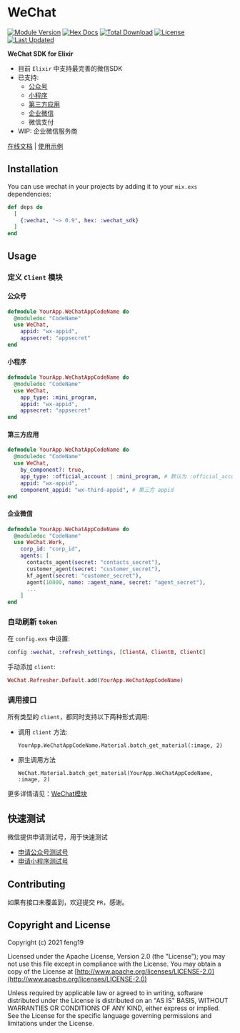 # WeChat

[![Module Version](https://img.shields.io/hexpm/v/wechat_sdk.svg)](https://hex.pm/packages/wechat_sdk)
[![Hex Docs](https://img.shields.io/badge/hex-docs-lightgreen.svg)](https://hexdocs.pm/wechat_sdk/)
[![Total Download](https://img.shields.io/hexpm/dt/wechat_sdk.svg)](https://hex.pm/packages/wechat_sdk)
[![License](https://img.shields.io/hexpm/l/wechat.svg)](https://github.com/feng19/wechat/blob/master/LICENSE)
[![Last Updated](https://img.shields.io/github/last-commit/feng19/wechat.svg)](https://github.com/feng19/wechat/commits/master)

**WeChat SDK for Elixir**

- 目前 `Elixir` 中支持最完善的微信SDK
- 已支持: 
  - [公众号](#公众号)
  - [小程序](#小程序)
  - [第三方应用](#第三方应用)
  - [企业微信](#企业微信)
  - 微信支付
- WIP: 企业微信服务商

[在线文档](https://hex.pm/packages/wechat_sdk) | 
[使用示例](https://github.com/feng19/wechat_demo)

## Installation

You can use wechat in your projects by adding it to your `mix.exs` dependencies:

```elixir
def deps do
  [
    {:wechat, "~> 0.9", hex: :wechat_sdk}
  ]
end
```

## Usage

### 定义 `Client` 模块

#### 公众号

```elixir
defmodule YourApp.WeChatAppCodeName do
  @moduledoc "CodeName"
  use WeChat,
    appid: "wx-appid",
    appsecret: "appsecret"
end
```

#### 小程序

```elixir
defmodule YourApp.WeChatAppCodeName do
  @moduledoc "CodeName"
  use WeChat,
    app_type: :mini_program,
    appid: "wx-appid",
    appsecret: "appsecret"
end
```

#### 第三方应用

```elixir
defmodule YourApp.WeChatAppCodeName do
  @moduledoc "CodeName"
  use WeChat,
    by_component?: true,
    app_type: :official_account | :mini_program, # 默认为 :official_account
    appid: "wx-appid",
    component_appid: "wx-third-appid", # 第三方 appid
end
```

#### 企业微信

```elixir
defmodule YourApp.WeChatAppCodeName do
  @moduledoc "CodeName"
  use WeChat.Work,
    corp_id: "corp_id",
    agents: [
      contacts_agent(secret: "contacts_secret"),
      customer_agent(secret: "customer_secret"),
      kf_agent(secret: "customer_secret"),
      agent(10000, name: :agent_name, secret: "agent_secret"),
      ...
    ]
end
```

### 自动刷新 `token`

在 `config.exs` 中设置:
```elixir
config :wechat, :refresh_settings, [ClientA, ClientB, ClientC]
```

手动添加 `client`:

```elixir
WeChat.Refresher.Default.add(YourApp.WeChatAppCodeName)
```

### 调用接口

所有类型的 `client`，都同时支持以下两种形式调用:

- 调用 `client` 方法:

  `YourApp.WeChatAppCodeName.Material.batch_get_material(:image, 2)`

- 原生调用方法

  `WeChat.Material.batch_get_material(YourApp.WeChatAppCodeName, :image, 2)`

更多详情请见：[WeChat模块](https://hexdocs.pm/wechat_sdk/WeChat.html)

## 快速测试

微信提供申请测试号，用于快速测试

- [申请公众号测试号](https://developers.weixin.qq.com/doc/offiaccount/Basic_Information/Requesting_an_API_Test_Account.html)
- [申请小程序测试号](https://developers.weixin.qq.com/miniprogram/dev/devtools/sandbox.html)

## Contributing

如果有接口未覆盖到，欢迎提交 `PR`，感谢。

## Copyright and License

Copyright (c) 2021 feng19

Licensed under the Apache License, Version 2.0 (the "License");
you may not use this file except in compliance with the License.
You may obtain a copy of the License at [http://www.apache.org/licenses/LICENSE-2.0](http://www.apache.org/licenses/LICENSE-2.0)

Unless required by applicable law or agreed to in writing, software
distributed under the License is distributed on an "AS IS" BASIS,
WITHOUT WARRANTIES OR CONDITIONS OF ANY KIND, either express or implied.
See the License for the specific language governing permissions and
limitations under the License.
